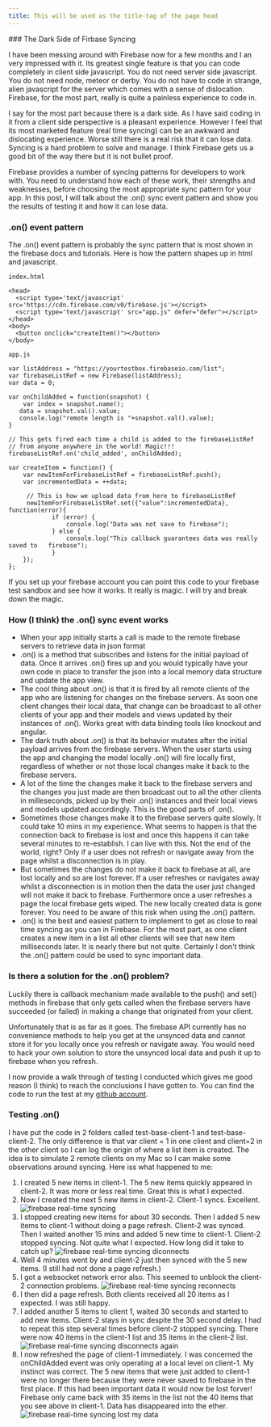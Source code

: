```yaml
---
title: This will be used as the title-tag of the page head
---
```

<link href="http://kevinburke.bitbucket.org/markdowncss/markdown.css" rel="stylesheet"></link>	
### The Dark Side of Firbase Syncing

I have been messing around with Firebase now for a few months and I an very impressed with it. Its greatest single feature is that you can code completely in client side javascript. You do not need server side javascript. You do not need node, meteor or derby. You do not have to code in strange, alien javascript for the server which comes with a sense of dislocation. Firebase, for the most part, really is quite a painless experience to code in.

I say for the most part because there is a dark side. As I have said coding in it from a client side perspective is a pleasant experience. However I feel that its most marketed feature (real time syncing) can be an awkward and dislocating experience. Worse still there is a real risk that it can lose data. Syncing is a hard problem to solve and manage. I think Firebase gets us a good bit of the way there but it is not bullet proof.

Firebase provides a number of syncing patterns for developers to work with. You need to understand how each of these work, their strengths and weaknesses, before choosing the most appropriate sync pattern for your app. In this post, I will talk about the .on() sync event pattern and show you the results of testing it and how it can lose data.

### .on() event pattern

The .on() event pattern is probably the sync pattern that is most shown in the firebase docs and tutorials. Here is how the pattern shapes up in html and javascript.
	
	index.html

	<head>
	  <script type='text/javascript' src='https://cdn.firebase.com/v0/firebase.js'></script>
	  <script type='text/javascript' src="app.js" defer="defer"></script>
	</head>
	<body>
	  <button onclick="createItem()"></button>
	</body>
	
    app.js

    var listAddress = "https://yourtestbox.firebaseio.com/list";
    var firebaseListRef = new Firebase(listAddress);
    var data = 0;

    var onChildAdded = function(snapshot) {
        var index = snapshot.name();
       data = snapshot.val().value;
       console.log("remote length is "+snapshot.val().value);
    }

    // This gets fired each time a child is added to the firebaseListRef
    // from anyone anywhere in the world! Magic!!!
    firebaseListRef.on('child_added', onChildAdded);

    var createItem = function() {
        var newItemForFirebaseListRef = firebaseListRef.push();
        var incrementedData = ++data;

         // This is how we upload data from here to firebaseListRef
         newItemForFirebaseListRef.set({"value":incrementedData}, function(error){
             	if (error) {
		     		console.log("Data was not save to firebase");
	         	} else {
		     		console.log("This callback guarantees data was really saved to   firebase");
				}
		});	
    };

If you set up your firebase account you can point this code to your firebase test sandbox and see how it works. It really is magic. I will try and break down the magic.

### How (I think) the .on() sync event works
* When your app initially starts a call is made to the remote firebase servers to retrieve data in json format
* .on() is a method that subscribes and listens for the initial payload of data. Once it arrives .on() fires up and you would typically have your own code in place to transfer the json into a local memory data structure and update the app view.
* The cool thing about .on() is that it is fired by all remote clients of the app who are listening for changes on the firebase servers. As soon one client changes their local data, that change can be broadcast to all other clients of your app and their models and views updated by their instances of .on(). Works great with data binding tools like knockout and angular. 
* The dark truth about .on() is that its behavior mutates after the initial payload arrives from the firebase servers. When the user starts using the app and changing the model locally .on() will fire locally first, regardless of whether or not those local changes make it back to the firebase servers.
* A lot of the time the changes make it back to the firebase servers and the changes you just made are then broadcast out to all the other clients in milleseconds, picked up by their .on() instances and their local views and models updated accordingly. This is the good parts of .on().
* Sometimes those changes make it to the firebase servers quite slowly. It could take 10 mins in my experience. What seems to happen is that the connection back to firebase is lost and once this happens it can take several minutes to re-establish. I can live with this. Not the end of the world, right? Only if a user does not refresh or navigate away from the page whilst a disconnection is in play.
* But sometimes the changes do not make it back to firebase at all, are lost locally and so are lost forever. If a user refreshes or navigates away whilst a disconnection is in motion then the data the user just changed will not make it back to firebase. Furthermore once a user refreshes a page the local firebase gets wiped. The new locally created data is gone forever. You need to be aware of this risk when using the .on() pattern. 
* .on() is the best and easiest pattern to implement to get as close to real time syncing as you can in Firebase. For the most part, as one client creates a new item in a list all other clients will see that new item milliseconds later. It is nearly there but not quite. Certainly I don't think the .on() pattern could be used to sync important data.

### Is there a solution for the .on() problem?

Luckily there is callback mechanism made available to the push() and set() methods in firebase that only gets called when the firebase servers have succeeded (or failed) in making a change that originated from your client. 

Unfortunately that is as far as it goes. The firebase API currently has no convenience methods to help you get at the unsynced data and cannot store it for you locally once you refresh or navigate away. You would need to hack your own solution to store the unsynced local data and push it up to firebase when you refresh.
 
I now provide a walk through of testing I conducted which gives me good reason (I think) to reach the conclusions I have gotten to. You can find the code to run the test at my [github account](https://github.com/nigelkelly/firebase-tests).

### Testing .on()

I have put the code in 2 folders called test-base-client-1 and test-base-client-2. The only difference is that var client = 1 in one client and client=2 in the other client so I can log the origin of where a list item is created. The idea is to simulate 2 remote clients on my Mac so I can make some observations around syncing. Here iss what happened to me:

1. I created 5 new items in client-1. The 5 new items quickly appeared in client-2. It was more or less real time. Great this is what I expected.
2. Now I created the next 5 new items in client-2. Client-1 syncs. Excellent.
![firebase real-time syncing](images/firebase-tests/test1.png)
3. I stopped creating new items for about 30 seconds. Then I added 5 new items to client-1 without doing a page refresh. Client-2 was synced. Then I waited another 15 mins and added 5 new time to client-1. Client-2 stopped syncing. Not quite what I expected. How long did it take to catch up?
![firebase real-time syncing diconnects](images/firebase-tests/test2.png)
4. Well 4 minutes went by and client-2 just then synced with the 5 new items. (I still had not done a page refresh.)
5. I got a websocket network error also. This seemed to unblock the client-2 connection problems. 
![firebase real-time syncing reconnects](images/firebase-tests/test3.png)
6. I then did a page refresh. Both clients received all 20 items as I expected. I was still happy.
7. I added another 5 items to client 1, waited 30 seconds and started to add new items. Client-2 stays in sync despite the 30 second delay. I had to repeat this step several times before client-2 stopped syncing. There were now 40 items in the client-1 list and 35 items in the client-2 list.
![firebase real-time syncing disconnects again](images/firebase-tests/test4.png)
8. I now refreshed the page of client-1 immediately. I was concerned the onChildAdded event was only operating at a local level on client-1. My instinct was correct. The 5 new items that were just added to client-1 were no longer there because they were never saved to firebase in the first place. If this had been important data it would now be lost forver! Firebase only came back with 35 items in the list not the 40 items that you see above in client-1. Data has disappeared into the ether.
![firebase real-time syncing lost my data](images/firebase-tests/test5.png)
